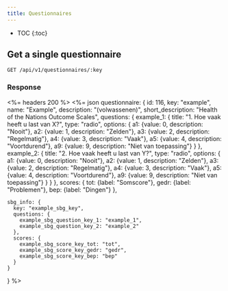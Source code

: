```yaml
---
title: Questionnaires
---
```


* TOC
{:toc}

## Get a single questionnaire

    GET /api/v1/questionnaires/:key

### Response

<%= headers 200 %>
<%= json questionnaire: {
    id: 116,
    key: "example",
    name: "Example",
    description: "(volwassenen)",
    short_description: "Health of the Nations Outcome Scales",
    questions: {
      example_1: {
        title: "1. Hoe vaak heeft u last van X?",
        type: "radio",
        options: {
          a1: {value: 0, description: "Nooit"},
          a2: {value: 1, description: "Zelden"},
          a3: {value: 2, description: "Regelmatig"},
          a4: {value: 3, description: "Vaak"},
          a5: {value: 4, description: "Voortdurend"},
          a9: {value: 9, description: "Niet van toepassing"}
        }
      },
      example_2: {
        title: "2. Hoe vaak heeft u last van Y?",
        type: "radio",
        options: {
          a1: {value: 0, description: "Nooit"},
          a2: {value: 1, description: "Zelden"},
          a3: {value: 2, description: "Regelmatig"},
          a4: {value: 3, description: "Vaak"},
          a5: {value: 4, description: "Voortdurend"},
          a9: {value: 9, description: "Niet van toepassing"}
        }
      }
    },
    scores: {
      tot:  {label: "Somscore"},
      gedr: {label: "Problemen"},
      bep:  {label: "Dingen"}
    },

    sbg_info: {
      key: "example_sbg_key",
      questions: {
        example_sbg_question_key_1: "example_1",
        example_sbg_question_key_2: "example_2"
      },
      scores: {
        example_sbg_score_key_tot: "tot",
        example_sbg_score_key_gedr: "gedr",
        example_sbg_score_key_bep: "bep"
      }
    }
  }
 %>
